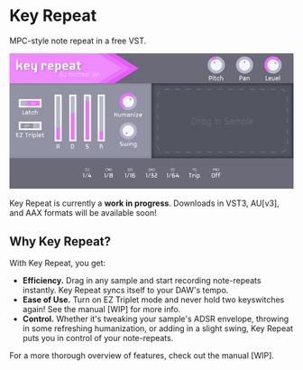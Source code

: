 # Key Repeat

MPC-style note repeat in a free VST.

![](Screenies/screenshot1.png)

Key Repeat is currently a **work in progress**. Downloads in VST3, AU[v3], and AAX formats will be available soon!

## Why Key Repeat?
With Key Repeat, you get:
* **Efficiency.** Drag in any sample and start recording note-repeats instantly. Key Repeat syncs itself to your DAW's tempo.
* **Ease of Use.** Turn on EZ Triplet mode and never hold two keyswitches again! See the manual [WIP] for more info.
* **Control.** Whether it's tweaking your sample's ADSR envelope, throwing in some refreshing humanization, or adding in a slight swing, Key Repeat puts you in control of your note-repeats.

For a more thorough overview of features, check out the manual [WIP].
